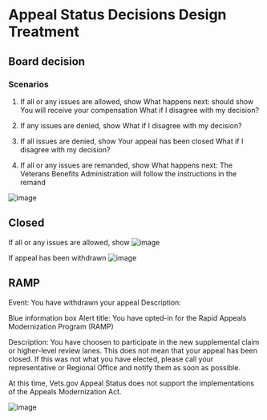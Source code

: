 # Appeal Status Decisions Design Treatment 

## Board decision 

### Scenarios

1. If all or any issues are allowed, show
What happens next: should show You will receive your compensation
What if I disagree with my decision?

1. If any issues are denied, show
What if I disagree with my decision?

1. If all issues are denied, show
Your appeal has been closed
What if I disagree with my decision?

1. If all or any issues are remanded, show
What happens next: The Veterans Benefits Administration will follow the instructions in the remand


![image](https://user-images.githubusercontent.com/13420618/32762583-2b33f9c8-c8c8-11e7-9003-7b73fc94b825.png)


## Closed

If all or any issues are allowed, show
![image](https://user-images.githubusercontent.com/13420618/32762471-802de99e-c8c7-11e7-8d7d-c122ddb1bc55.png)

If appeal has been withdrawn 
![image](https://user-images.githubusercontent.com/13420618/32762784-70b6092c-c8c9-11e7-9024-45f7d7d00271.png)


## RAMP

Event: You have withdrawn your appeal
Description:

Blue information box
Alert title: You have opted-in for the Rapid Appeals Modernization Program (RAMP) 

Description: You have choosen to participate in the new  supplemental claim or higher-level review lanes. This does not mean that your appeal has been closed. If this was not what you have elected, please call your representative or Regional Office and notify them as soon as possible. 

At this time, Vets.gov Appeal Status does not support the implementations of the Appeals Modernization Act.

![image](https://user-images.githubusercontent.com/13420618/32762071-25bb192a-c8c5-11e7-8103-5243d95709fb.png)


